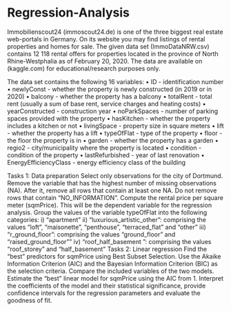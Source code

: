 # Regression-Analysis

Immobilienscout24 (immoscout24.de) is one of the three biggest real estate web-portals in Germany. On its website you may find listings of rental properties and homes for sale. The given data set (ImmoDataNRW.csv) contains 12 118 rental offers for properties located in the province of North Rhine-Westphalia as of February 20, 2020. The data are available on (kaggle.com) for educational/research purposes only.

The data set contains the following 16 variables:
• ID - identification number
• newlyConst - whether the property is newly constructed (in 2019 or in 2020)
• balcony - whether the property has a balcony
• totalRent - total rent (usually a sum of base rent, service charges and heating costs)
• yearConstructed - construction year
• noParkSpaces - number of parking spaces provided with the property
• hasKitchen - whether the property includes a kitchen or not
• livingSpace - property size in square meters
• lift - whether the property has a lift
• typeOfFlat - type of the property
• floor - the floor the property is in
• garden - whether the property has a garden
• regio2 - city/municipality where the property is located
• condition - condition of the property
• lastRefurbished - year of last renovation
• EnergyEfficiencyClass - energy efficiency class of the building

Tasks 1: Data preparation
Select only observations for the city of Dortmund. Remove the variable that has the highest number of missing observations (NA). After it, remove all rows that contain at least one NA. Do not remove rows that contain “NO_INFORMATION”.
Compute the rental price per square meter (sqmPrice). This will be the dependent variable for the regression analysis.
Group the values of the variable typeOfFlat into the following categories:
i) “apartment”
ii) “luxurious_artistic_other”: comprising the values “loft”, “maisonette”, “penthouse”, “terraced_flat” and “other”
iii) “r_ground_floor”: comprising the values “ground_floor” and “raised_ground_floor””
iv) “roof_half_basement ”: comprising the values “roof_storey” and “half_basement”
Tasks 2: Linear regression
Find the “best” predictors for sqmPrice using Best Subset Selection. Use the Akaike Information Criterion (AIC) and the Bayesian Information Criterion (BIC) as the selection criteria. Compare the included variables of the two models.
Estimate the “best” linear model for sqmPrice using the AIC from 1. Interpret the coefficients of the model and their statistical significance, provide confidence intervals for the regression parameters and evaluate the goodness of fit.
